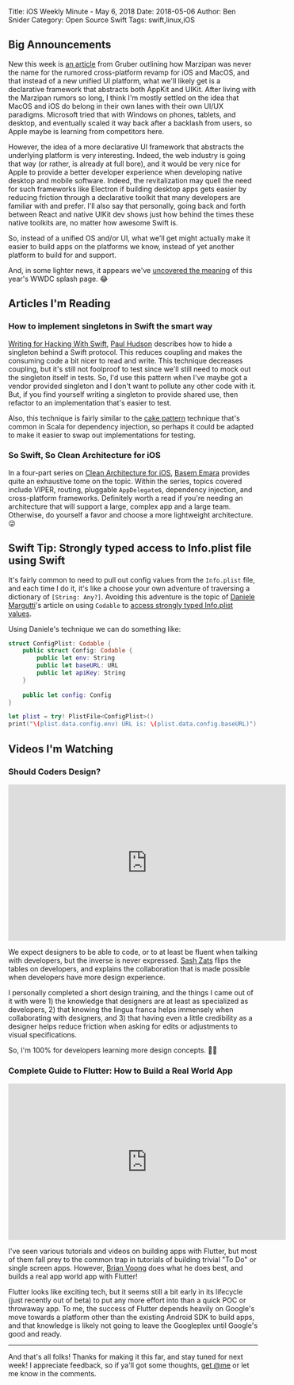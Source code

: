 Title: iOS Weekly Minute - May 6, 2018
Date: 2018-05-06
Author: Ben Snider
Category: Open Source Swift
Tags: swift,linux,iOS

## Big Announcements

New this week is [an article](https://daringfireball.net/2018/04/scuttlebutt_regarding_ui_project) from Gruber outlining how Marzipan was never the name for the rumored cross-platform revamp for iOS and MacOS, and that instead of a new unified UI platform, what we'll likely get is a declarative framework that abstracts both AppKit and UIKit. After living with the Marzipan rumors so long, I think I'm mostly settled on the idea that MacOS and iOS do belong in their own lanes with their own UI/UX paradigms. Microsoft tried that with Windows on phones, tablets, and desktop, and eventually scaled it way back after a backlash from users, so Apple maybe is learning from competitors here.

However, the idea of a more declarative UI framework that abstracts the underlying platform is very interesting. Indeed, the web industry is going that way (or rather, is already at full bore), and it would be very nice for Apple to provide a better developer experience when developing native desktop and mobile software. Indeed, the revitalization may quell the need for such frameworks like Electron if building desktop apps gets easier by reducing friction through a declarative toolkit that many developers are familiar with and prefer. I'll also say that personally, going back and forth between React and native UIKit dev shows just how behind the times these native toolkits are, no matter how awesome Swift is.

So, instead of a unified OS and/or UI, what we'll get might actually make it easier to build apps on the platforms we know, instead of yet another platform to build for and support.

And, in some lighter news, it appears we've [uncovered the meaning](https://twitter.com/realbadiostips/status/974132679158390785) of this year's WWDC splash page. 😂

## Articles I'm Reading

### How to implement singletons in Swift the smart way

[Writing for Hacking With Swift](https://www.hackingwithswift.com/articles/88/how-to-implement-singletons-in-swift-the-smart-way), [Paul Hudson](https://twitter.com/twostraws) describes how to hide a singleton behind a Swift protocol. This reduces coupling and makes the consuming code a bit nicer to read and write. This technique decreases coupling, but it's still not foolproof to test since we'll still need to mock out the singleton itself in tests. So, I'd use this pattern when I've maybe got a vendor provided singleton and I don't want to pollute any other code with it. But, if you find yourself writing a singleton to provide shared use, then refactor to an implementation that's easier to test.

Also, this technique is fairly similar to the [cake pattern](https://www.hackingwithswift.com/articles/88/how-to-implement-singletons-in-swift-the-smart-way) technique that's common in Scala for dependency injection, so perhaps it could be adapted to make it easier to swap out implementations for testing.

### So Swift, So Clean Architecture for iOS

In a four-part series on [Clean Architecture for iOS](http://basememara.com/swift-clean-architecture/), [Basem Emara](https://twitter.com/basememara) provides quite an exhaustive tome on the topic. Within the series, topics covered include VIPER, routing, pluggable `AppDelegate`s, dependency injection, and cross-platform frameworks. Definitely worth a read if you're needing an architecture that will support a large, complex app and a large team. Otherwise, do yourself a favor and choose a more lightweight architecture. 😜

## Swift Tip: Strongly typed access to Info.plist file using Swift

It's fairly common to need to pull out config values from the `Info.plist` file, and each time I do it, it's like a choose your own adventure of traversing a dictionary of `[String: Any?]`. Avoiding this adventure is the topic of [Daniele Margutti](https://twitter.com/danielemargutti)'s article on using `Codable` to [access strongly typed Info.plist values](http://danielemargutti.com/2018/04/28/strongly-typed-access-to-info-plist-file-using-swift/).

Using Daniele's technique we can do something like:

```swift
struct ConfigPlist: Codable {
    public struct Config: Codable {
    	public let env: String
    	public let baseURL: URL
    	public let apiKey: String
    }
    
    public let config: Config
}

let plist = try! PlistFile<ConfigPlist>()
print("\(plist.data.config.env) URL is: \(plist.data.config.baseURL)")
```

## Videos I'm Watching

### Should Coders Design?

<iframe width="560" height="315" src="https://www.youtube-nocookie.com/embed/1f7sFJvJYqk" frameborder="0" allow="autoplay; encrypted-media" allowfullscreen></iframe>

We expect designers to be able to code, or to at least be fluent when talking with developers, but the inverse is never expressed. [Sash Zats](https://twitter.com/zats) flips the tables on developers, and explains the collaboration that is made possible when developers have more design experience.

I personally completed a short design training, and the things I came out of it with were 1) the knowledge that designers are at least as specialized as developers, 2) that knowing the lingua franca helps immensely when collaborating with designers, and 3) that having even a little credibility as a designer helps reduce friction when asking for edits or adjustments to visual specifications.

So, I'm 100% for developers learning more design concepts. 👩‍🎨

### Complete Guide to Flutter: How to Build a Real World App

<iframe width="560" height="315" src="https://www.youtube-nocookie.com/embed/S59b-XFsyY8" frameborder="0" allow="autoplay; encrypted-media" allowfullscreen></iframe>

I've seen various tutorials and videos on building apps with Flutter, but most of them fall prey to the common trap in tutorials of building trivial "To Do" or single screen apps. However, [Brian Voong](https://twitter.com/buildthatapp) does what he does best, and builds a real app world app with Flutter!

Flutter looks like exciting tech, but it seems still a bit early in its lifecycle (just recently out of beta) to put any more effort into than a quick POC or throwaway app. To me, the success of Flutter depends heavily on Google's move towards a platform other than the existing Android SDK to build apps, and that knowledge is likely not going to leave the Googleplex until Google's good and ready.

---

And that's all folks! Thanks for making it this far, and stay tuned for next week! I appreciate feedback, so if ya'll got some thoughts, [get @me](https://twitter.com/benatbensnider) or let me know in the comments.
